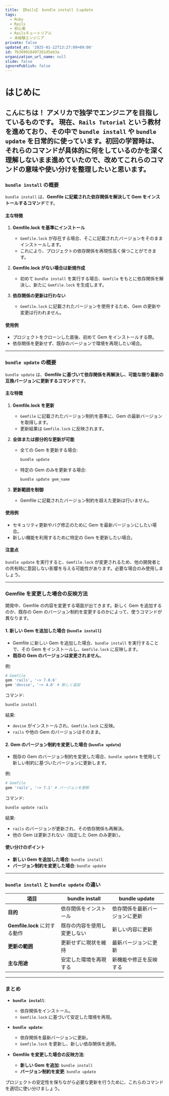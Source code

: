 ```yaml
---
title: 【Rails】 bundle install とupdate
tags:
  - Ruby
  - Rails
  - 初心者
  - Railsチュートリアル
  - 未経験エンジニア
private: false
updated_at: '2025-01-22T13:27:09+09:00'
id: 7b369018497261d5eb3a
organization_url_name: null
slide: false
ignorePublish: false
---
```

# はじめに

こんにちは！ アメリカで独学でエンジニアを目指しているものです。
現在、`Rails Tutorial` という教材を進めており、その中で `bundle install` や `bundle update` を日常的に使っています。初回の学習時は、それらのコマンドが具体的に何をしているのかを深く理解しないまま進めていたので、改めてこれらのコマンドの意味や使い分けを整理したいと思います。
---

### **`bundle install`** の概要

`bundle install` は、**Gemfile に記載された依存関係を解決して Gem をインストールするコマンド**です。

#### **主な特徴**

1. **Gemfile.lock を基準にインストール**

   - `Gemfile.lock` が存在する場合、そこに記載されたバージョンをそのままインストールします。
   - これにより、プロジェクトの依存関係を再現性高く保つことができます。

2. **Gemfile.lock がない場合は新規作成**

   - 初めて `bundle install` を実行する場合、`Gemfile` をもとに依存関係を解決し、新たに `Gemfile.lock` を生成します。

3. **依存関係の更新は行わない**

   - `Gemfile.lock` に記載されたバージョンを使用するため、Gem の更新や変更は行われません。

#### **使用例**

- プロジェクトをクローンした直後、初めて Gem をインストールする際。
- 依存関係を更新せず、既存のバージョンで環境を再現したい場合。


---

### **`bundle update`** の概要

`bundle update` は、**Gemfile に基づいて依存関係を再解決し、可能な限り最新の互換バージョンに更新するコマンド**です。

#### **主な特徴**

1. **Gemfile.lock を更新**

   - `Gemfile` に記載されたバージョン制約を基準に、Gem の最新バージョンを取得します。
   - 更新結果は `Gemfile.lock` に反映されます。

2. **全体または部分的な更新が可能**

   - 全ての Gem を更新する場合:
     ```bash
     bundle update
     ```
   - 特定の Gem のみを更新する場合:
     ```bash
     bundle update gem_name
     ```

3. **更新範囲を制御**

   - Gemfile に記載されたバージョン制約を超えた更新は行いません。

#### **使用例**

- セキュリティ更新やバグ修正のために Gem を最新バージョンにしたい場合。
- 新しい機能を利用するために特定の Gem を更新したい場合。

#### **注意点**

`bundle update` を実行すると、`Gemfile.lock` が変更されるため、他の開発者との共有時に意図しない影響を与える可能性があります。必要な場合のみ使用しましょう。

---

### **Gemfile を変更した場合の反映方法**
開発中、Gemfile の内容を変更する場面が出てきます。新しく Gem を追加するのか、既存の Gem のバージョン制約を変更するのかによって、使うコマンドが異なります。

#### **1. 新しい Gem を追加した場合 (****`bundle install`****)**

- Gemfile に新しい Gem を追加した場合、`bundle install` を実行することで、その Gem をインストールし、`Gemfile.lock` に反映します。
- **既存の Gem のバージョンは変更されません**。

例:

```ruby
# Gemfile
gem 'rails', '~> 7.0.6'
gem 'devise', '~> 4.8' # 新しく追加
```

コマンド:

```bash
bundle install
```

結果:

- `devise` がインストールされ、`Gemfile.lock` に反映。
- `rails` や他の Gem のバージョンはそのまま。

#### **2. Gem のバージョン制約を変更した場合 (****`bundle update`****)**

- 既存の Gem のバージョン制約を変更した場合、`bundle update` を使用して新しい制約に基づいたバージョンに更新します。

例:

```ruby
# Gemfile
gem 'rails', '~> 7.1' # バージョンを更新
```

コマンド:

```bash
bundle update rails
```

結果:

- `rails` のバージョンが更新され、その依存関係も再解決。
- 他の Gem は更新されない（指定した Gem のみ更新）。

#### **使い分けのポイント**

- **新しい Gem を追加した場合**: `bundle install`
- **バージョン制約を変更した場合**: `bundle update`

---

### **`bundle install`** と **`bundle update`** の違い

| 項目                      | bundle install | bundle update   |
| ----------------------- | -------------- | --------------- |
| **目的**                  | 依存関係をインストール    | 依存関係を最新バージョンに更新 |
| **Gemfile.lock** に対する動作 | 既存の内容を使用し変更しない | 新しい内容に更新        |
| **更新の範囲**               | 更新せずに現状を維持     | 最新バージョンに更新      |
| **主な用途**                | 安定した環境を再現する    | 新機能や修正を反映する     |

---

### **まとめ**

- **`bundle install`**:

  - 依存関係をインストール。
  - `Gemfile.lock` に基づいて安定した環境を再現。

- **`bundle update`**:

  - 依存関係を最新バージョンに更新。
  - `Gemfile.lock` を更新し、新しい依存関係を適用。

- **Gemfile を変更した場合の反映方法**:

  - **新しい Gem を追加**: `bundle install`
  - **バージョン制約を変更**: `bundle update`

プロジェクトの安定性を保ちながら必要な更新を行うために、これらのコマンドを適切に使い分けましょう。



